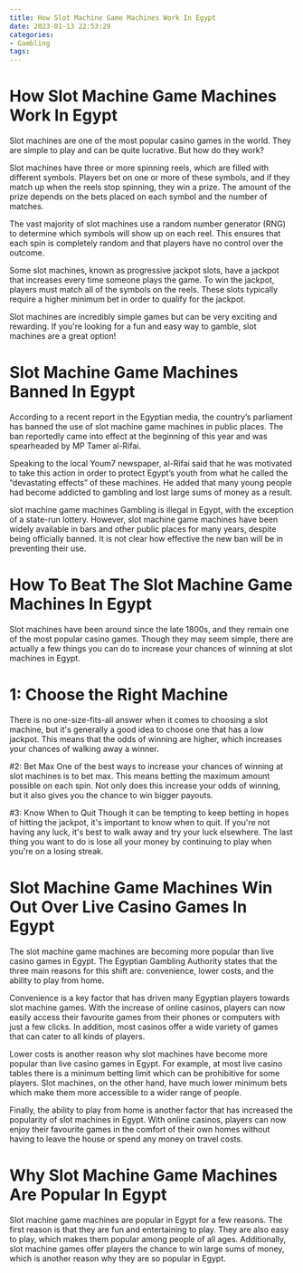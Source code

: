 ```yaml
---
title: How Slot Machine Game Machines Work In Egypt 
date: 2023-01-13 22:53:29
categories:
- Gambling
tags:
---
```



#  How Slot Machine Game Machines Work In Egypt 

Slot machines are one of the most popular casino games in the world. They are simple to play and can be quite lucrative. But how do they work? 

Slot machines have three or more spinning reels, which are filled with different symbols. Players bet on one or more of these symbols, and if they match up when the reels stop spinning, they win a prize. The amount of the prize depends on the bets placed on each symbol and the number of matches. 

The vast majority of slot machines use a random number generator (RNG) to determine which symbols will show up on each reel. This ensures that each spin is completely random and that players have no control over the outcome. 

Some slot machines, known as progressive jackpot slots, have a jackpot that increases every time someone plays the game. To win the jackpot, players must match all of the symbols on the reels. These slots typically require a higher minimum bet in order to qualify for the jackpot. 

Slot machines are incredibly simple games but can be very exciting and rewarding. If you're looking for a fun and easy way to gamble, slot machines are a great option!

#  Slot Machine Game Machines Banned In Egypt 

According to a recent report in the Egyptian media, the country’s parliament has banned the use of slot machine game machines in public places. The ban reportedly came into effect at the beginning of this year and was spearheaded by MP Tamer al-Rifai.

Speaking to the local Youm7 newspaper, al-Rifai said that he was motivated to take this action in order to protect Egypt’s youth from what he called the “devastating effects” of these machines. He added that many young people had become addicted to gambling and lost large sums of money as a result.

slot machine game machines
Gambling is illegal in Egypt, with the exception of a state-run lottery. However, slot machine game machines have been widely available in bars and other public places for many years, despite being officially banned. It is not clear how effective the new ban will be in preventing their use.

#  How To Beat The Slot Machine Game Machines In Egypt 



Slot machines have been around since the late 1800s, and they remain one of the most popular casino games. Though they may seem simple, there are actually a few things you can do to increase your chances of winning at slot machines in Egypt.

# 1: Choose the Right Machine 
There is no one-size-fits-all answer when it comes to choosing a slot machine, but it's generally a good idea to choose one that has a low jackpot. This means that the odds of winning are higher, which increases your chances of walking away a winner.

#2: Bet Max 
One of the best ways to increase your chances of winning at slot machines is to bet max. This means betting the maximum amount possible on each spin. Not only does this increase your odds of winning, but it also gives you the chance to win bigger payouts.

#3: Know When to Quit 
Though it can be tempting to keep betting in hopes of hitting the jackpot, it's important to know when to quit. If you're not having any luck, it's best to walk away and try your luck elsewhere. The last thing you want to do is lose all your money by continuing to play when you're on a losing streak.

#  Slot Machine Game Machines Win Out Over Live Casino Games In Egypt 

The slot machine game machines are becoming more popular than live casino games in Egypt. The Egyptian Gambling Authority states that the three main reasons for this shift are: convenience, lower costs, and the ability to play from home.

Convenience is a key factor that has driven many Egyptian players towards slot machine games. With the increase of online casinos, players can now easily access their favourite games from their phones or computers with just a few clicks. In addition, most casinos offer a wide variety of games that can cater to all kinds of players. 

Lower costs is another reason why slot machines have become more popular than live casino games in Egypt. For example, at most live casino tables there is a minimum betting limit which can be prohibitive for some players. Slot machines, on the other hand, have much lower minimum bets which make them more accessible to a wider range of people. 

Finally, the ability to play from home is another factor that has increased the popularity of slot machines in Egypt. With online casinos, players can now enjoy their favourite games in the comfort of their own homes without having to leave the house or spend any money on travel costs.

#  Why Slot Machine Game Machines Are Popular In Egypt

 Slot machine game machines are popular in Egypt for a few reasons. The first reason is that they are fun and entertaining to play. They are also easy to play, which makes them popular among people of all ages. Additionally, slot machine games offer players the chance to win large sums of money, which is another reason why they are so popular in Egypt.